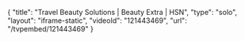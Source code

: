 {
    "title": "Travel Beauty Solutions | Beauty Extra | HSN",
    "type": "solo",
    "layout": "iframe-static",
    "videoId": "121443469",
    "url": "\/tvpembed\/121443469"
}